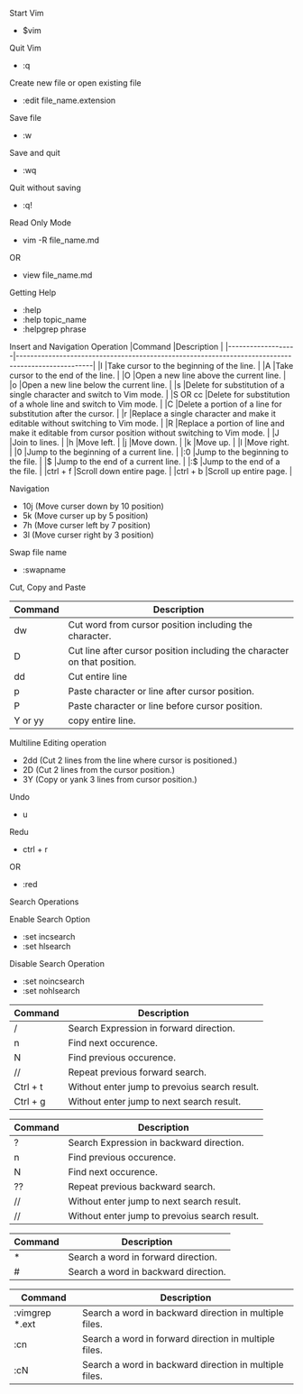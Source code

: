Start Vim
- $vim

Quit Vim
- :q

Create new file or open existing file
- :edit file_name.extension


Save file
- :w

Save and quit
- :wq

Quit without saving
- :q!


Read Only Mode
- vim -R file_name.md

OR

- view file_name.md

Getting Help
- :help
- :help topic_name
- :helpgrep phrase

Insert and Navigation Operation
|Command            |Description                                                                                        |
|-------------------|---------------------------------------------------------------------------------------------------|
|I                  |Take cursor to the beginning of the line.                                                          |
|A                  |Take cursor to the end of the line.                                                                |
|O                  |Open a new line above the current line.                                                            |
|o                  |Open a new line below the current line.                                                            |
|s                  |Delete for substitution of a single character and switch to Vim mode.                              |
|S OR cc            |Delete for substitution of a whole line and switch to Vim mode.                                    |
|C                  |Delete a portion of a line for substitution after the cursor.                                      |
|r                  |Replace a single character and make it editable without switching to Vim mode.                     |
|R                  |Replace a portion of line and make it editable from cursor position without switching to Vim mode. |
|J                  |Join to lines.                                                                                     |
|h                  |Move left.                                                                                         |
|j                  |Move down.                                                                                         |
|k                  |Move up.                                                                                           |
|l                  |Move right.                                                                                        |
|0                  |Jump to the beginning of a current line.                                                           |
|:0                 |Jump to the beginning to the file.                                                                 |
|$                  |Jump to the end of a current line.                                                                 |
|:$                 |Jump to the end of a the file.                                                                     |
|ctrl + f           |Scroll down entire page.                                                                           |
|ctrl + b           |Scroll up entire page.                                                                             |

Navigation
- 10j (Move curser down by 10 position)
- 5k (Move curser up by 5 position)
- 7h (Move curser left by 7 position)
- 3l (Move curser right by 3 position)

Swap file name
- :swapname

Cut, Copy and Paste

|Command            |Description                                                                                        |
|-------------------|---------------------------------------------------------------------------------------------------|
|dw                 |Cut word from cursor position including the character.                                             |
|D                  |Cut line after cursor position including the character on that position.                           |
|dd                 |Cut entire line                                                                                    |
|p                  |Paste character or line after cursor position.                                                     |
|P                  |Paste character or line before cursor position.                                                    |
|Y or yy            |copy entire line.                                                                                  |

Multiline Editing operation
- 2dd (Cut 2 lines from the line where cursor is positioned.)
- 2D (Cut 2 lines from the cursor position.)
- 3Y (Copy or yank 3 lines from cursor position.)

Undo
- u

Redu
- ctrl + r

OR

- :red

Search Operations

Enable Search Option
- :set incsearch
- :set hlsearch

Disable Search Operation
- :set noincsearch
- :set nohlsearch

|Command            |Description                                                                                        |
|-------------------|---------------------------------------------------------------------------------------------------|
|/                 	|Search Expression in forward direction.                                             				|
|n                  |Find next occurence.                           													|
|N                 	|Find previous occurence.                                                               			|
|//                 |Repeat previous forward search.                                                     				|
|Ctrl + t           |Without enter jump to prevoius search result.                                                     	|
|Ctrl + g           |Without enter jump to next search result.                                                     		|


|Command            |Description                                                                                        |
|-------------------|---------------------------------------------------------------------------------------------------|
|?                  |Search Expression in backward direction.                                                    		|
|n            		|Find previous occurence.                                                                           |
|N            		|Find next occurence.                                                                               |
|??            		|Repeat previous backward search.                                                                   |
|//                 |Without enter jump to next search result.                                                     		|
|//                 |Without enter jump to prevoius search result.                                                     	|


|Command            |Description                                                                                        |
|-------------------|---------------------------------------------------------------------------------------------------|
|*                  |Search a word in forward direction.                                                    			|
|#            		|Search a word in backward direction.                                                               |


|Command           		|Description                                                                                        |
|-----------------------|---------------------------------------------------------------------------------------------------|
|:vimgrep <word> \*.ext |Search a word in backward direction in multiple files.                                             |
|:cn                	|Search a word in forward direction in multiple files.                                              |
|:cN            		|Search a word in backward direction in multiple files.                                             |
